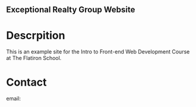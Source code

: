 Exceptional Realty Group Website
---
# Descrpition
 This is an example site for the Intro to Front-end Web Development Course at The Flatiron School.

 # Contact

 email:  <email here>
